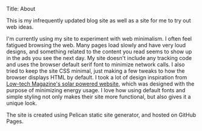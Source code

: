 Title: About

This is my infrequently updated blog site as well as a site for me to try out web ideas.
  
I'm currently using my site to experiment with web minimalism. I often feel fatigued browsing the web. Many pages load slowly and have very loud designs, and something related to the content you read seems to show up in the ads you see the next day. My site doesn't include any tracking code and uses the browser default serif font to minimize network calls. I also tried to keep the site CSS minimal, just making a few tweaks to how the browser displays HTML by default. I took a lot of design inspiration from [Low-tech Magazine's solar powered website](https://solar.lowtechmagazine.com/2018/09/how-to-build-a-lowtech-website.html), which was designed with the purpose of minimizing energy usage. I love how using default fonts and simple styling not only makes their site more functional, but also gives it a unique look.
  
The site is created using Pelican static site generator, and hosted on GitHub Pages.
